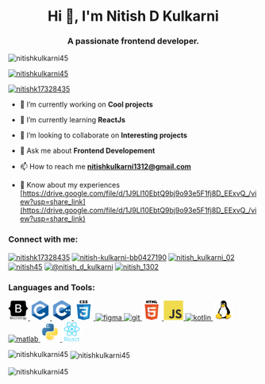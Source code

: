 <h1 align="center">Hi 👋, I'm Nitish D Kulkarni</h1>
<h3 align="center">A passionate frontend developer.</h3>

<p align="left"> <img src="https://komarev.com/ghpvc/?username=nitishkulkarni45&label=Profile%20views&color=0e75b6&style=flat" alt="nitishkulkarni45" /> </p>

<p align="left"> <a href="https://github.com/ryo-ma/github-profile-trophy"><img src="https://github-profile-trophy.vercel.app/?username=nitishkulkarni45" alt="nitishkulkarni45" /></a> </p>

<p align="left"> <a href="https://twitter.com/nitishk17328435" target="blank"><img src="https://img.shields.io/twitter/follow/nitishk17328435?logo=twitter&style=for-the-badge" alt="nitishk17328435" /></a> </p>

- 🔭 I’m currently working on **Cool projects**

- 🌱 I’m currently learning **ReactJs**

- 👯 I’m looking to collaborate on **Interesting projects**

- 💬 Ask me about **Frontend Developement**

- 📫 How to reach me **nitishkulkarni1312@gmail.com**

- 📄 Know about my experiences [https://drive.google.com/file/d/1J9Ll10EbtQ9bj9o93e5F1fj8D_EExvQ_/view?usp=share_link](https://drive.google.com/file/d/1J9Ll10EbtQ9bj9o93e5F1fj8D_EExvQ_/view?usp=share_link)

<h3 align="left">Connect with me:</h3>
<p align="left">
<a href="https://twitter.com/nitishk17328435" target="blank"><img align="center" src="https://raw.githubusercontent.com/rahuldkjain/github-profile-readme-generator/master/src/images/icons/Social/twitter.svg" alt="nitishk17328435" height="30" width="40" /></a>
<a href="https://linkedin.com/in/nitish-kulkarni-bb0427190" target="blank"><img align="center" src="https://raw.githubusercontent.com/rahuldkjain/github-profile-readme-generator/master/src/images/icons/Social/linked-in-alt.svg" alt="nitish-kulkarni-bb0427190" height="30" width="40" /></a>
<a href="https://instagram.com/nitish_kulkarni_02" target="blank"><img align="center" src="https://raw.githubusercontent.com/rahuldkjain/github-profile-readme-generator/master/src/images/icons/Social/instagram.svg" alt="nitish_kulkarni_02" height="30" width="40" /></a>
<a href="https://dribbble.com/nitish45" target="blank"><img align="center" src="https://raw.githubusercontent.com/rahuldkjain/github-profile-readme-generator/master/src/images/icons/Social/dribbble.svg" alt="nitish45" height="30" width="40" /></a>
<a href="https://medium.com/@nitish_d_kulkarni" target="blank"><img align="center" src="https://raw.githubusercontent.com/rahuldkjain/github-profile-readme-generator/master/src/images/icons/Social/medium.svg" alt="@nitish_d_kulkarni" height="30" width="40" /></a>
<a href="https://www.codechef.com/users/nitish_1302" target="blank"><img align="center" src="https://cdn.jsdelivr.net/npm/simple-icons@3.1.0/icons/codechef.svg" alt="nitish_1302" height="30" width="40" /></a>
</p>

<h3 align="left">Languages and Tools:</h3>
<p align="left"> <a href="https://getbootstrap.com" target="_blank" rel="noreferrer"> <img src="https://raw.githubusercontent.com/devicons/devicon/master/icons/bootstrap/bootstrap-plain-wordmark.svg" alt="bootstrap" width="40" height="40"/> </a> <a href="https://www.cprogramming.com/" target="_blank" rel="noreferrer"> <img src="https://raw.githubusercontent.com/devicons/devicon/master/icons/c/c-original.svg" alt="c" width="40" height="40"/> </a> <a href="https://www.w3schools.com/cpp/" target="_blank" rel="noreferrer"> <img src="https://raw.githubusercontent.com/devicons/devicon/master/icons/cplusplus/cplusplus-original.svg" alt="cplusplus" width="40" height="40"/> </a> <a href="https://www.w3schools.com/css/" target="_blank" rel="noreferrer"> <img src="https://raw.githubusercontent.com/devicons/devicon/master/icons/css3/css3-original-wordmark.svg" alt="css3" width="40" height="40"/> </a> <a href="https://www.figma.com/" target="_blank" rel="noreferrer"> <img src="https://www.vectorlogo.zone/logos/figma/figma-icon.svg" alt="figma" width="40" height="40"/> </a> <a href="https://git-scm.com/" target="_blank" rel="noreferrer"> <img src="https://www.vectorlogo.zone/logos/git-scm/git-scm-icon.svg" alt="git" width="40" height="40"/> </a> <a href="https://www.w3.org/html/" target="_blank" rel="noreferrer"> <img src="https://raw.githubusercontent.com/devicons/devicon/master/icons/html5/html5-original-wordmark.svg" alt="html5" width="40" height="40"/> </a> <a href="https://developer.mozilla.org/en-US/docs/Web/JavaScript" target="_blank" rel="noreferrer"> <img src="https://raw.githubusercontent.com/devicons/devicon/master/icons/javascript/javascript-original.svg" alt="javascript" width="40" height="40"/> </a> <a href="https://kotlinlang.org" target="_blank" rel="noreferrer"> <img src="https://www.vectorlogo.zone/logos/kotlinlang/kotlinlang-icon.svg" alt="kotlin" width="40" height="40"/> </a> <a href="https://www.linux.org/" target="_blank" rel="noreferrer"> <img src="https://raw.githubusercontent.com/devicons/devicon/master/icons/linux/linux-original.svg" alt="linux" width="40" height="40"/> </a> <a href="https://www.mathworks.com/" target="_blank" rel="noreferrer"> <img src="https://upload.wikimedia.org/wikipedia/commons/2/21/Matlab_Logo.png" alt="matlab" width="40" height="40"/> </a> <a href="https://www.python.org" target="_blank" rel="noreferrer"> <img src="https://raw.githubusercontent.com/devicons/devicon/master/icons/python/python-original.svg" alt="python" width="40" height="40"/> </a> <a href="https://reactjs.org/" target="_blank" rel="noreferrer"> <img src="https://raw.githubusercontent.com/devicons/devicon/master/icons/react/react-original-wordmark.svg" alt="react" width="40" height="40"/> </a> </p>

<p><img align="left" src="https://github-readme-stats.vercel.app/api/top-langs?username=nitishkulkarni45&show_icons=true&locale=en&layout=compact" alt="nitishkulkarni45" /></p>

<p>&nbsp;<img align="center" src="https://github-readme-stats.vercel.app/api?username=nitishkulkarni45&show_icons=true&locale=en" alt="nitishkulkarni45" /></p>

<p><img align="center" src="https://github-readme-streak-stats.herokuapp.com/?user=nitishkulkarni45&" alt="nitishkulkarni45" /></p>
